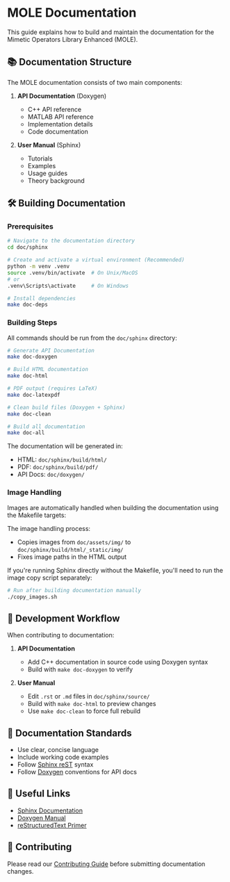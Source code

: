 # MOLE Documentation

This guide explains how to build and maintain the documentation for the Mimetic Operators Library Enhanced (MOLE).

## 📚 Documentation Structure

The MOLE documentation consists of two main components:

1. **API Documentation** (Doxygen)
   - C++ API reference
   - MATLAB API reference
   - Implementation details
   - Code documentation

2. **User Manual** (Sphinx)
   - Tutorials
   - Examples
   - Usage guides
   - Theory background

## 🛠️ Building Documentation

### Prerequisites

```bash
# Navigate to the documentation directory
cd doc/sphinx

# Create and activate a virtual environment (Recommended)
python -m venv .venv
source .venv/bin/activate  # On Unix/MacOS
# or
.venv\Scripts\activate     # On Windows

# Install dependencies
make doc-deps
```

### Building Steps

All commands should be run from the `doc/sphinx` directory:

```bash
# Generate API Documentation
make doc-doxygen

# Build HTML documentation
make doc-html

# PDF output (requires LaTeX)
make doc-latexpdf

# Clean build files (Doxygen + Sphinx)
make doc-clean

# Build all documentation
make doc-all
```

The documentation will be generated in:
- HTML: `doc/sphinx/build/html/`
- PDF: `doc/sphinx/build/pdf/`
- API Docs: `doc/doxygen/`

### Image Handling

Images are automatically handled when building the documentation using the Makefile targets:

The image handling process:
- Copies images from `doc/assets/img/` to `doc/sphinx/build/html/_static/img/`
- Fixes image paths in the HTML output

If you're running Sphinx directly without the Makefile, you'll need to run the image copy script separately:

```bash
# Run after building documentation manually
./copy_images.sh
```

## 🔄 Development Workflow

When contributing to documentation:

1. **API Documentation**
   - Add C++ documentation in source code using Doxygen syntax
   - Build with `make doc-doxygen` to verify

2. **User Manual**
   - Edit `.rst` or `.md` files in `doc/sphinx/source/`
   - Build with `make doc-html` to preview changes
   - Use `make doc-clean` to force full rebuild

## 📖 Documentation Standards

- Use clear, concise language
- Include working code examples
- Follow [Sphinx reST](https://www.sphinx-doc.org/en/master/usage/restructuredtext/basics.html) syntax
- Follow [Doxygen](https://www.doxygen.nl/manual/docblocks.html) conventions for API docs

## 🔗 Useful Links

- [Sphinx Documentation](https://www.sphinx-doc.org/)
- [Doxygen Manual](https://www.doxygen.nl/manual/)
- [reStructuredText Primer](https://www.sphinx-doc.org/en/master/usage/restructuredtext/basics.html)

## 🤝 Contributing

Please read our [Contributing Guide](https://github.com/csrc-sdsu/mole/blob/master/CONTRIBUTING.md) before submitting documentation changes.